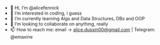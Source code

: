 - 👋 Hi, I’m @alicefennick
- 👀 I’m interested in coding, i guess
- 🌱 I’m currently learning Algs and Data Structures, DBs and OOP
- 💞️ I’m looking to collaborate on anything, really
- 📫 How to reach me: email -> alice.dussin00@gmail.com | Telegram: @emaxine

<!---
alicefennick/alicefennick is a ✨ special ✨ repository because its `README.md` (this file) appears on your GitHub profile.
You can click the Preview link to take a look at your changes.
--->
